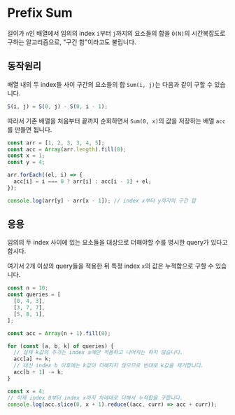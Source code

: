# Prefix Sum

길이가 `n`인 배열에서 임의의 index `i`부터 `j`까지의 요소들의 합을 `O(N)`의 시간복잡도로 구하는 알고리즘으로, "구간 합"이라고도 불립니다.

## 동작원리

배열 내의 두 index들 사이 구간의 요소들의 합 `Sum(i, j)`는 다음과 같이 구할 수 있습니다.

```js
S(i, j) = S(0, j) - S(0, i - 1);
```

따라서 기존 배열을 처음부터 끝까지 순회하면서 `Sum(0, x)`의 값을 저장하는 배열 `acc`를 만들면 됩니다.

```js
const arr = [1, 2, 3, 3, 4, 5];
const acc = Array(arr.length).fill(0);
const x = 1;
const y = 4;

arr.forEach((el, i) => {
  acc[i] = i === 0 ? arr[i] : acc[i - 1] + el;
});

console.log(arr[y] - arr[x - 1]); // index x부터 y까지의 구간 합
```

## 응용

임의의 두 index 사이에 있는 요소들을 대상으로 더해야할 수를 명시한 query가 있다고 합시다.

여기서 2개 이상의 query들을 적용한 뒤 특정 index `x`의 값은 누적합으로 구할 수 있습니다.

```js
const n = 10;
const queries = [
  [0, 4, 3],
  [3, 7, 7],
  [5, 8, 1],
];

const acc = Array(n + 1).fill(0);

for (const [a, b, k] of queries) {
  // 실제 k값의 추가는 index a에만 적용하고 나머지는 하지 않습니다.
  acc[a] += k;
  // 대신 index b 이후에는 k값이 더해지지 않으므로 반대로 k값을 제거합니다.
  acc[b + 1] -= k;
}

const x = 4;
// 이제 index 0부터 index x까지 차레대로 더해서 누적합을 구합니다.
console.log(acc.slice(0, x + 1).reduce((acc, curr) => acc + curr));
```
